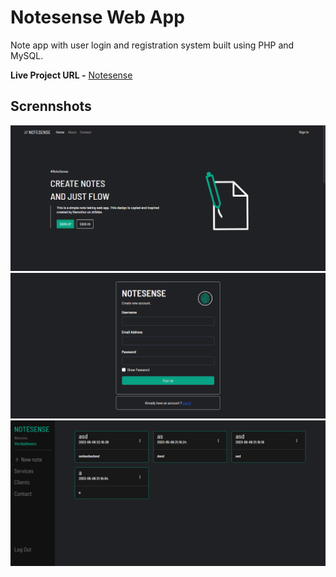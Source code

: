 # Notesense Web App
Note app with user login and registration system built using PHP and MySQL.

**Live Project URL -** 
[Notesense](http://notesense.epizy.com/notesense.php)

## Scrennshots
![screenshot](./img/landingpage.png)
![screenshot](./img/signup.png)
![screenshot](./img/home.png)
